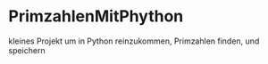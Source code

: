 # PrimzahlenMitPhython
 kleines Projekt um in Python reinzukommen, Primzahlen finden, und speichern
